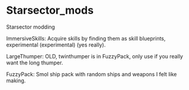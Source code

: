 # Starsector_mods
Starsector modding

ImmersiveSkills: Acquire skills by finding them as skill blueprints, experimental (experimental) (yes really).

LargeThumper: OLD, twinthumper is in FuzzyPack, only use if you really want the long thumper.

FuzzyPack: Smol ship pack with random ships and weapons I felt like making.
